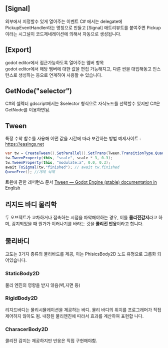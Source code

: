 ## [Signal] 
외부에서 지정할수 있게 열어주는 이벤트 
C# 에서는 delegate에 PickupEventHandler라는 명칭으로 만들고 [Signal] 애트리뷰트를 붙여주면 Pickup 이라는 시그널이 코드제네레이션에 의해서 자동으로 생성됩니다.

## [Export]
godot editor에서 접근가능하도록 열어주는 멤버 항목
</br>
godot editor에서 해당 멤버에 대한 값을 편집 가능해지고, 다른 씬을 대입해놓고 인스턴스로 생성하는 등으로 연계하여 사용할 수 있습니다.

## GetNode<T>("selector")
C#의 셀렉터 gdscript에서는 $selector 형식으로 자식노드를 선택할수 있지만
C#은 GetNode를 이용하면됨.

## Tween 
특정 수학 함수를 사용해 어떤  값을 시간에 따라 보간하는 방법
예제사이트 : https://easings.net 

```C#
var tw = CreateTween().SetParallel().SetTrans(Tween.TransitionType.Quad); // 동시에 트윈을 발생시킴//전환함수를 2차곡선으로 설정
tw.TweenProperty(this, "scale", scale * 3, 0.3);
tw.TweenProperty(this, "modulate:a", 0.0, 0.3);
await ToSignal(tw,"finished"); // await tw.finished
QueueFree(); //개체 삭제
```
트윈에 관한 레퍼런스 문서
[Tween — Godot Engine (stable) documentation in English](https://docs.godotengine.org/en/stable/classes/class_tween.html)


## 리지드 바디 물리학
두 오브젝트가 교차하거나 접촉하는 시점을 파악해야하는 경우, 이를 **콜리전감지**라고 하며, 감지되었을 때 뭔가가 이러나기를 바라는 것을 **콜리전 반응**이라고 합니다.

## 물리바디 
고도는 3가지 종류의 물리바드를 제공, 이는 PhisicsBody2D 노드 유형으로 그룹화 되어있습니다.

### StaticBody2D
물리 엔진의 영향을 받지 않음(벽,지면 등)
### RigidBody2D
리지드바디는 물리시뮬레이션을 제공하는 바디. 물리 바디의 위치를 프로그래머가 직접 제어하지 않아도 됨. 내장된 물리엔진에 따라서 효과를 계산하여 표현합 니다.

### CharacerBody2D
콜리전 감지는 제공하지만 반응은 직접 구현해야함.

